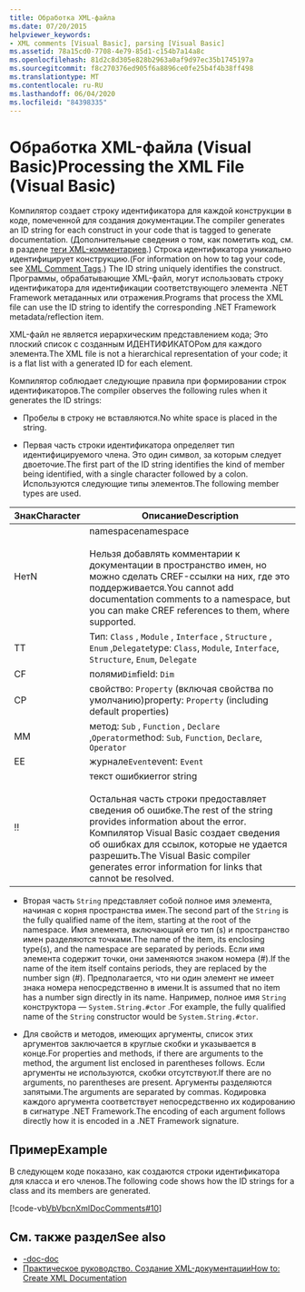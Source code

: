 ```yaml
---
title: Обработка XML-файла
ms.date: 07/20/2015
helpviewer_keywords:
- XML comments [Visual Basic], parsing [Visual Basic]
ms.assetid: 78a15cd0-7708-4e79-85d1-c154b7a14a8c
ms.openlocfilehash: 81d2c8d305e828b2963a0af9d97ec35b1745197a
ms.sourcegitcommit: f8c270376ed905f6a8896ce0fe25b4f4b38ff498
ms.translationtype: MT
ms.contentlocale: ru-RU
ms.lasthandoff: 06/04/2020
ms.locfileid: "84398335"
---
```

# <a name="processing-the-xml-file-visual-basic"></a><span data-ttu-id="be218-102">Обработка XML-файла (Visual Basic)</span><span class="sxs-lookup"><span data-stu-id="be218-102">Processing the XML File (Visual Basic)</span></span>
<span data-ttu-id="be218-103">Компилятор создает строку идентификатора для каждой конструкции в коде, помеченной для создания документации.</span><span class="sxs-lookup"><span data-stu-id="be218-103">The compiler generates an ID string for each construct in your code that is tagged to generate documentation.</span></span> <span data-ttu-id="be218-104">(Дополнительные сведения о том, как пометить код, см. в разделе [теги XML-комментариев](../../language-reference/xmldoc/index.md).) Строка идентификатора уникально идентифицирует конструкцию.</span><span class="sxs-lookup"><span data-stu-id="be218-104">(For information on how to tag your code, see [XML Comment Tags](../../language-reference/xmldoc/index.md).) The ID string uniquely identifies the construct.</span></span> <span data-ttu-id="be218-105">Программы, обрабатывающие XML-файл, могут использовать строку идентификатора для идентификации соответствующего элемента .NET Framework метаданных или отражения.</span><span class="sxs-lookup"><span data-stu-id="be218-105">Programs that process the XML file can use the ID string to identify the corresponding .NET Framework metadata/reflection item.</span></span>  
  
 <span data-ttu-id="be218-106">XML-файл не является иерархическим представлением кода; Это плоский список с созданным ИДЕНТИФИКАТОРом для каждого элемента.</span><span class="sxs-lookup"><span data-stu-id="be218-106">The XML file is not a hierarchical representation of your code; it is a flat list with a generated ID for each element.</span></span>  
  
 <span data-ttu-id="be218-107">Компилятор соблюдает следующие правила при формировании строк идентификаторов.</span><span class="sxs-lookup"><span data-stu-id="be218-107">The compiler observes the following rules when it generates the ID strings:</span></span>  
  
- <span data-ttu-id="be218-108">Пробелы в строку не вставляются.</span><span class="sxs-lookup"><span data-stu-id="be218-108">No white space is placed in the string.</span></span>  
  
- <span data-ttu-id="be218-109">Первая часть строки идентификатора определяет тип идентифицируемого члена. Это один символ, за которым следует двоеточие.</span><span class="sxs-lookup"><span data-stu-id="be218-109">The first part of the ID string identifies the kind of member being identified, with a single character followed by a colon.</span></span> <span data-ttu-id="be218-110">Используются следующие типы элементов.</span><span class="sxs-lookup"><span data-stu-id="be218-110">The following member types are used.</span></span>  
  
|<span data-ttu-id="be218-111">Знак</span><span class="sxs-lookup"><span data-stu-id="be218-111">Character</span></span>|<span data-ttu-id="be218-112">Описание</span><span class="sxs-lookup"><span data-stu-id="be218-112">Description</span></span>|  
|---|---|  
|<span data-ttu-id="be218-113">Нет</span><span class="sxs-lookup"><span data-stu-id="be218-113">N</span></span>|<span data-ttu-id="be218-114">namespace</span><span class="sxs-lookup"><span data-stu-id="be218-114">namespace</span></span><br /><br /> <span data-ttu-id="be218-115">Нельзя добавлять комментарии к документации в пространство имен, но можно сделать CREF-ссылки на них, где это поддерживается.</span><span class="sxs-lookup"><span data-stu-id="be218-115">You cannot add documentation comments to a namespace, but you can make CREF references to them, where supported.</span></span>|  
|<span data-ttu-id="be218-116">T</span><span class="sxs-lookup"><span data-stu-id="be218-116">T</span></span>|<span data-ttu-id="be218-117">Тип: `Class` , `Module` , `Interface` , `Structure` , `Enum` ,`Delegate`</span><span class="sxs-lookup"><span data-stu-id="be218-117">type: `Class`, `Module`, `Interface`, `Structure`, `Enum`, `Delegate`</span></span>|  
|<span data-ttu-id="be218-118">C</span><span class="sxs-lookup"><span data-stu-id="be218-118">F</span></span>|<span data-ttu-id="be218-119">полями`Dim`</span><span class="sxs-lookup"><span data-stu-id="be218-119">field: `Dim`</span></span>|  
|<span data-ttu-id="be218-120">С</span><span class="sxs-lookup"><span data-stu-id="be218-120">P</span></span>|<span data-ttu-id="be218-121">свойство: `Property` (включая свойства по умолчанию)</span><span class="sxs-lookup"><span data-stu-id="be218-121">property: `Property` (including default properties)</span></span>|  
|<span data-ttu-id="be218-122">M</span><span class="sxs-lookup"><span data-stu-id="be218-122">M</span></span>|<span data-ttu-id="be218-123">метод: `Sub` , `Function` , `Declare` ,`Operator`</span><span class="sxs-lookup"><span data-stu-id="be218-123">method: `Sub`, `Function`, `Declare`, `Operator`</span></span>|  
|<span data-ttu-id="be218-124">E</span><span class="sxs-lookup"><span data-stu-id="be218-124">E</span></span>|<span data-ttu-id="be218-125">журнале`Event`</span><span class="sxs-lookup"><span data-stu-id="be218-125">event: `Event`</span></span>|  
|<span data-ttu-id="be218-126">!</span><span class="sxs-lookup"><span data-stu-id="be218-126">!</span></span>|<span data-ttu-id="be218-127">текст ошибки</span><span class="sxs-lookup"><span data-stu-id="be218-127">error string</span></span><br /><br /> <span data-ttu-id="be218-128">Остальная часть строки предоставляет сведения об ошибке.</span><span class="sxs-lookup"><span data-stu-id="be218-128">The rest of the string provides information about the error.</span></span> <span data-ttu-id="be218-129">Компилятор Visual Basic создает сведения об ошибках для ссылок, которые не удается разрешить.</span><span class="sxs-lookup"><span data-stu-id="be218-129">The Visual Basic compiler generates error information for links that cannot be resolved.</span></span>|  
  
- <span data-ttu-id="be218-130">Вторая часть `String` представляет собой полное имя элемента, начиная с корня пространства имен.</span><span class="sxs-lookup"><span data-stu-id="be218-130">The second part of the `String` is the fully qualified name of the item, starting at the root of the namespace.</span></span> <span data-ttu-id="be218-131">Имя элемента, включающий его тип (s) и пространство имен разделяются точками.</span><span class="sxs-lookup"><span data-stu-id="be218-131">The name of the item, its enclosing type(s), and the namespace are separated by periods.</span></span> <span data-ttu-id="be218-132">Если имя элемента содержит точки, они заменяются знаком номера (#).</span><span class="sxs-lookup"><span data-stu-id="be218-132">If the name of the item itself contains periods, they are replaced by the number sign (#).</span></span> <span data-ttu-id="be218-133">Предполагается, что ни один элемент не имеет знака номера непосредственно в имени.</span><span class="sxs-lookup"><span data-stu-id="be218-133">It is assumed that no item has a number sign directly in its name.</span></span> <span data-ttu-id="be218-134">Например, полное имя `String` конструктора — `System.String.#ctor` .</span><span class="sxs-lookup"><span data-stu-id="be218-134">For example, the fully qualified name of the `String` constructor would be `System.String.#ctor`.</span></span>  
  
- <span data-ttu-id="be218-135">Для свойств и методов, имеющих аргументы, список этих аргументов заключается в круглые скобки и указывается в конце.</span><span class="sxs-lookup"><span data-stu-id="be218-135">For properties and methods, if there are arguments to the method, the argument list enclosed in parentheses follows.</span></span> <span data-ttu-id="be218-136">Если аргументы не используются, скобки отсутствуют.</span><span class="sxs-lookup"><span data-stu-id="be218-136">If there are no arguments, no parentheses are present.</span></span> <span data-ttu-id="be218-137">Аргументы разделяются запятыми.</span><span class="sxs-lookup"><span data-stu-id="be218-137">The arguments are separated by commas.</span></span> <span data-ttu-id="be218-138">Кодировка каждого аргумента соответствует непосредственно их кодированию в сигнатуре .NET Framework.</span><span class="sxs-lookup"><span data-stu-id="be218-138">The encoding of each argument follows directly how it is encoded in a .NET Framework signature.</span></span>  
  
## <a name="example"></a><span data-ttu-id="be218-139">Пример</span><span class="sxs-lookup"><span data-stu-id="be218-139">Example</span></span>  
 <span data-ttu-id="be218-140">В следующем коде показано, как создаются строки идентификатора для класса и его членов.</span><span class="sxs-lookup"><span data-stu-id="be218-140">The following code shows how the ID strings for a class and its members are generated.</span></span>  
  
 [!code-vb[VbVbcnXmlDocComments#10](~/samples/snippets/visualbasic/VS_Snippets_VBCSharp/VbVbcnXmlDocComments/VB/Class1.vb#10)]  
  
## <a name="see-also"></a><span data-ttu-id="be218-141">См. также раздел</span><span class="sxs-lookup"><span data-stu-id="be218-141">See also</span></span>

- [<span data-ttu-id="be218-142">-doc</span><span class="sxs-lookup"><span data-stu-id="be218-142">-doc</span></span>](../../reference/command-line-compiler/doc.md)
- [<span data-ttu-id="be218-143">Практическое руководство. Создание XML-документации</span><span class="sxs-lookup"><span data-stu-id="be218-143">How to: Create XML Documentation</span></span>](how-to-create-xml-documentation.md)
